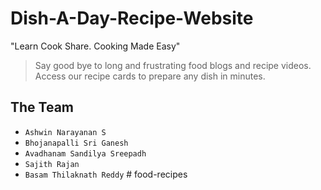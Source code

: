 # Dish-A-Day-Recipe-Website

"Learn Cook Share. Cooking Made Easy"

> Say good bye to long and frustrating food blogs and recipe videos.<br>Access our recipe cards to prepare any dish in minutes.

## The Team

- `Ashwin Narayanan S`
- `Bhojanapalli Sri Ganesh`
- `Avadhanam Sandilya Sreepadh`
- `Sajith Rajan`
- `Basam Thilaknath Reddy`
#   f o o d - r e c i p e s  
 